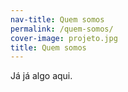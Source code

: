 ```yaml
---
nav-title: Quem somos
permalink: /quem-somos/
cover-image: projeto.jpg
title: Quem somos
---
```

Já já algo aqui.
